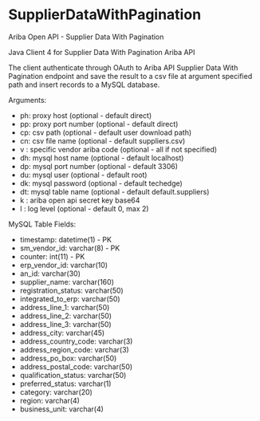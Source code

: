 # SupplierDataWithPagination
Ariba Open API - Supplier Data With Pagination

Java Client 4 for Supplier Data With Pagination Ariba API

The client authenticate through OAuth to Ariba API Supplier Data With Pagination endpoint and save the result to a csv file at argument specified path and insert records to a MySQL database.

Arguments:
- ph: proxy host (optional - default direct)
- pp: proxy port number (optional - default direct)
- cp: csv path (optional - default user download path)
- cn: csv file name (optional - default suppliers.csv)
- v : specific vendor ariba code (optional - all if not specified)
- dh: mysql host name (optional - default localhost)
- dp: mysql port number (optional - default 3306)
- du: mysql user (optional - default root)
- dk: mysql password (optional - default techedge)
- dt: mysql table name (optional - default default.suppliers)
- k : ariba open api secret key base64
- l : log level (optional - default 0, max 2)

MySQL Table Fields:
- timestamp: datetime(1) - PK
- sm_vendor_id: varchar(8) - PK
- counter: int(11) - PK
- erp_vendor_id: varchar(10)
- an_id: varchar(30)
- supplier_name: varchar(160)
- registration_status: varchar(50)
- integrated_to_erp: varchar(50)
- address_line_1: varchar(50)
- address_line_2: varchar(50)
- address_line_3: varchar(50)
- address_city: varchar(45)
- address_country_code:  varchar(3)
- address_region_code:  varchar(3)
- address_po_box:  varchar(50)
- address_postal_code:  varchar(50)
- qualification_status:  varchar(50)
- preferred_status:  varchar(1)
- category:  varchar(20)
- region:  varchar(4)
- business_unit:  varchar(4)
